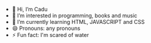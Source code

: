 - 👋 Hi, I’m Cadu
- 👀 I’m interested in programming, books and music
- 🌱 I’m currently learning HTML, JAVASCRIPT and CSS
- 😄 Pronouns: any pronouns
- ⚡ Fun fact: I'm scared of water

<!---
https-cadu/https-cadu is a ✨ special ✨ repository because its `README.md` (this file) appears on your GitHub profile.
You can click the Preview link to take a look at your changes.
--->
